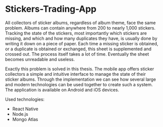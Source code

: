 
# Stickers-Trading-App

All collectors of sticker albums, regardless of album theme, face the same problem. Albums can contain anywhere from 200 to nearly 1,000 stickers. Tracking the state of the stickers, most importantly which stickers are missing, and which and how many duplicates they have, is usually done by writing it down on a piece of paper. Each time a missing sticker is obtained, or a duplicate is obtained or exchanged, this sheet is supplemented and crossed out. The process itself takes a lot of time. Eventually the sheet becomes unreadable and useless.

Exactly this problem is solved in this thesis. The mobile app offers sticker collectors a simple and intuitive interface to manage the state of their sticker albums. Through the implementation we can see how several large and modern technologies can be used together to create such a system. The application is available on Android and iOS devices.

Used technologies:
 - React Native
 - Node.js
 - Mongo Atlas
